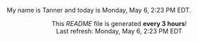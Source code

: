 My name is Tanner and today is Monday, May 6, 2:23 PM EDT.

<p align="center">This <i>README</i> file is generated <b>every 3 hours</b>!</br>Last refresh: Monday, May 6, 2:23 PM EDT<br /></p>
